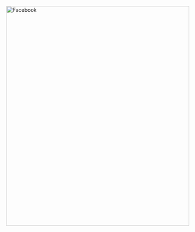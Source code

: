 <html>
<head>
<title>My Site</title>
</head>
<body>
<a target="_balnk" href="https://www.facebook.com/rasagnath.reddy">
<img alt="Facebook" src="http://chittagongit.com//images/facebook-logo-icon/facebook-logo-icon-5.jpg" width="500px" height="600px">
</a>
</body>
</html>
